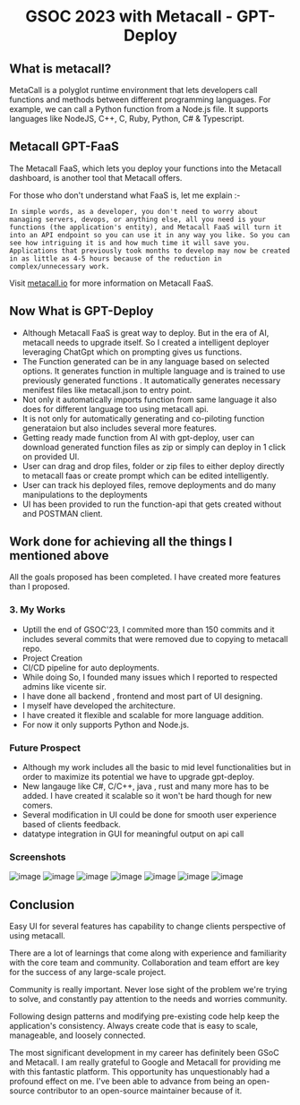 <h1 align="center">GSOC 2023 with Metacall - GPT-Deploy</h1>

## What is metacall?

<p>MetaCall is a polyglot runtime environment that lets developers call functions and methods between different programming languages. For example, we can call a Python function from a Node.js file. It supports languages like NodeJS, C++, C, Ruby, Python, C# & Typescript.<p>

## Metacall GPT-FaaS

<p>The Metacall FaaS, which lets you deploy your functions into the Metacall dashboard, is another tool that Metacall offers.</p>

<p>For those who don't understand what FaaS is, let me explain :- <p>

```
In simple words, as a developer, you don't need to worry about managing servers, devops, or anything else, all you need is your functions (the application's entity), and Metacall FaaS will turn it into an API endpoint so you can use it in any way you like. So you can see how intriguing it is and how much time it will save you. Applications that previously took months to develop may now be created in as little as 4-5 hours because of the reduction in complex/unnecessary work.
```

Visit <a href="https://metacall.io/doc.html#/" >metacall.io</a> for more information on Metacall FaaS.


## Now What is GPT-Deploy

- Although Metacall FaaS is great way to deploy. But in the era of AI, metacall needs to upgrade itself. So I created a intelligent deployer leveraging ChatGpt which on prompting gives us functions. 
- The Function generated can be in any language based on selected options.  It generates function in multiple language and is trained to use previously generated functions . It automatically generates necessary menifest files like metacall.json to entry point.
- Not only it automatically imports function from same language it also does for different language too using metacall api.
- It is not only for automatically generating and co-piloting function generataion but also includes several more features.
- Getting ready made function from AI with gpt-deploy, user can download generated function files as zip or simply can deploy in 1 click on provided UI.
- User can drag and drop files, folder or zip files to either deploy directly to metacall faas or create prompt which can be edited intelligently.
- User can track his deployed files, remove deployments and do many manipulations to the deployments
- UI has been provided to run the function-api that gets created without and POSTMAN client.

## Work done for achieving all the things I mentioned above

<p> All the goals proposed has been completed. I have created more features than I proposed. </p>  

### 3. My Works
- Uptill the end of GSOC'23, I commited more than 150 commits and it includes several commits that were removed due to copying to metacall repo.
- Project Creation
- CI/CD pipeline for auto deployments.
- While doing So, I founded many issues which I reported to respected admins like vicente sir.
- I have done all backend , frontend and most part of UI designing.
- I myself have developed the architecture.
- I have created it flexible and scalable for more language addition.
- For now it only supports Python and Node.js.

### Future Prospect
- Although my work includes all the basic to mid level functionalities but in order to maximize its potential we have to upgrade gpt-deploy.
- New langauge like C#, C/C++, java , rust and many more has to be added. I have created it scalable so it won't be hard though for new comers.
- Several modification in UI could be done for smooth user experience based of clients feedback.
- datatype integration in GUI for meaningful output on api call

### Screenshots

![image](https://github.com/metacall/gsoc-2023/assets/66236446/8f4c9a52-c75b-4cb4-9767-5e33694a0864)
![image](https://github.com/metacall/gsoc-2023/assets/66236446/15a9f0bd-119f-4914-b7ed-d667f2d6f433)
![image](https://github.com/metacall/gsoc-2023/assets/66236446/d6742395-2013-43bb-84b6-a767a6144c9d)
![image](https://github.com/metacall/gsoc-2023/assets/66236446/0d204b01-a789-4c50-8f7e-d8d20c9a7a8c)
![image](https://github.com/metacall/gsoc-2023/assets/66236446/f8c2e982-f862-468e-b6ff-dca000f396bd)
![image](https://github.com/metacall/gsoc-2023/assets/66236446/a26335d1-ee2c-45cb-8fa6-d64687de8a6a)
![image](https://github.com/metacall/gsoc-2023/assets/66236446/aacf9e5f-18c0-4caf-8d6f-dc5c9033f196)

## Conclusion

Easy UI for several features has capability to change clients perspective of using metacall.

There are a lot of learnings that come along with experience and familiarity with the core team and community. Collaboration and team effort are key for the success of any large-scale project.

Community is really important. Never lose sight of the problem we're trying to solve, and constantly pay attention to the needs and worries community.

Following design patterns and modifying pre-existing code help keep the application's consistency. Always create code that is easy to scale, manageable, and loosely connected.

The most significant development in my career has definitely been GSoC and Metacall. I am really grateful to Google and Metacall for providing me with this fantastic platform. This opportunity has unquestionably had a profound effect on me. I've been able to advance from being an open-source contributor to an open-source maintainer because of it.
